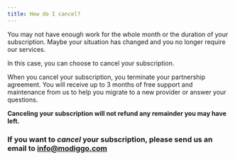 ```yaml
---
title: How do I cancel?
---
```


You may not have enough work for the whole month or the duration of your subscription. Maybe your situation has changed and you no longer require our services.

In this case, you can choose to cancel your subscription.

When you cancel your subscription, you terminate your partnership agreement. You will receive up to 3 months of free support and maintenance from us to help you migrate to a new provider or answer your questions.

**Canceling your subscription will not refund any remainder you may have left.**

### If you want to *cancel* your subscription, please send us an email to info@modiggo.com